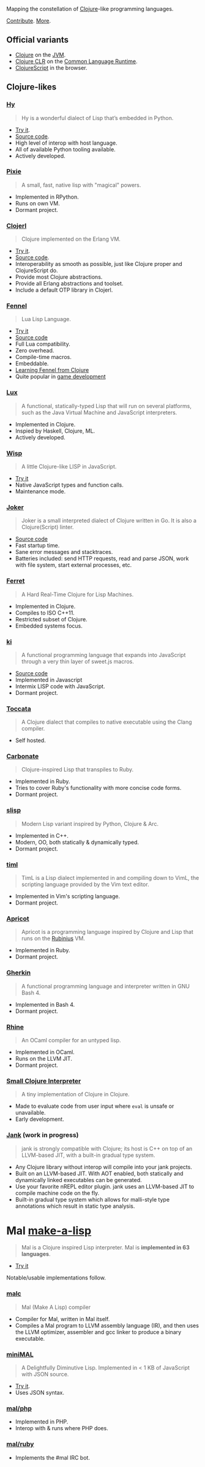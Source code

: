 Mapping the constellation of [Clojure](https://en.wikipedia.org/wiki/Clojure)-like programming languages.

[Contribute](./contributing.md). [More](./more.md).

## Official variants

 * [Clojure](https://clojure.org/) on the [JVM](https://en.wikipedia.org/wiki/Java_virtual_machine).
 * [Clojure CLR](https://clojure.org/about/clojureclr) on the [Common Language Runtime](https://en.wikipedia.org/wiki/Common_Language_Runtime).
 * [ClojureScript](https://github.com/clojure/clojurescript) in the browser.

## Clojure-likes

### [Hy](http://hylang.org/)

> Hy is a wonderful dialect of Lisp that’s embedded in Python.

 * [Try it](https://try-hy.appspot.com/).
 * [Source code](https://github.com/hylang/hy).
 * High level of interop with host language.
 * All of available Python tooling available.
 * Actively developed.

### [Pixie](https://github.com/pixie-lang/pixie)

> A small, fast, native lisp with "magical" powers.

 * Implemented in RPython.
 * Runs on own VM.
 * Dormant project.

### [Clojerl](https://clojerl.org/)

> Clojure implemented on the Erlang VM.

 * [Try it](http://try.clojerl.online/).
 * [Source code](https://github.com/clojerl/clojerl).
 * Interoperability as smooth as possible, just like Clojure proper and ClojureScript do.
 * Provide most Clojure abstractions.
 * Provide all Erlang abstractions and toolset.
 * Include a default OTP library in Clojerl.

### [Fennel](https://fennel-lang.org)

> Lua Lisp Language.

 * [Try it](https://fennel-lang.org/main)
 * [Source code](http://github.com/source/page)
 * Full Lua compatibility.
 * Zero overhead.
 * Compile-time macros.
 * Embeddable.
 * [Learning Fennel from Clojure](https://fennel-lang.org/from-clojure)
 * Quite popular in [game development](https://itch.io/games/tag-fennel)

### [Lux](https://github.com/LuxLang/lux)

> A functional, statically-typed Lisp that will run on several platforms, such as the Java Virtual Machine and JavaScript interpreters.

 * Implemented in Clojure.
 * Inspied by Haskell, Clojure, ML.
 * Actively developed.

### [Wisp](https://github.com/Gozala/wisp)

> A little Clojure-like LISP in JavaScript.

 * [Try it](http://www.jeditoolkit.com/wisp/)
 * Native JavaScript types and function calls.
 * Maintenance mode.

### [Joker](https://joker-lang.org/)

> Joker is a small interpreted dialect of Clojure written in Go. It is also a Clojure(Script) linter.

 * [Source code](https://github.com/candid82/joker)
 * Fast startup time.
 * Sane error messages and stacktraces.
 * Batteries included: send HTTP requests, read and parse JSON, work with file system, start external processes, etc.

### [Ferret](https://nakkaya.com/2016/06/10/ferret-a-hard-real-time-clojure-for-lisp-machines/)

> A Hard Real-Time Clojure for Lisp Machines.

 * Implemented in Clojure.
 * Compiles to ISO C++11.
 * Restricted subset of Clojure.
 * Embedded systems focus.

### [ki](http://ki-lang.org/)

> A functional programming language that expands into JavaScript through a very thin layer of sweet.js macros.

 * [Source code](https://github.com/lantiga/ki)
 * Implemented in Javascript
 * Intermix LISP code with JavaScript.
 * Dormant project.

### [Toccata](https://github.com/Toccata-Lang/toccata)

> A Clojure dialect that compiles to native executable using the Clang compiler.

 * Self hosted.

### [Carbonate](https://github.com/7even/carbonate)

> Clojure-inspired Lisp that transpiles to Ruby.

 * Implemented in Ruby.
 * Tries to cover Ruby's functionality with more concise code forms.
 * Dormant project.

### [slisp](https://github.com/bailesofhey/slisp)

> Modern Lisp variant inspired by Python, Clojure & Arc.

 * Implemented in C++.
 * Modern, OO, both statically & dynamically typed.
 * Dormant project.

### [timl](https://github.com/tpope/timl)

> TimL is a Lisp dialect implemented in and compiling down to VimL, the scripting language provided by the Vim text editor.

 * Implemented in Vim's scripting language.
 * Dormant project.

### [Apricot](https://github.com/apricot-lang/apricot)

> Apricot is a programming language inspired by Clojure and Lisp that runs on the [Rubinius](http://rubini.us/) VM.

 * Implemented in Ruby.
 * Dormant project.

### [Gherkin](https://github.com/alandipert/gherkin)

> A functional programming language and interpreter written in GNU Bash 4.

 * Implemented in Bash 4.
 * Dormant project.

### [Rhine](https://github.com/artagnon/rhine-ml)

> An OCaml compiler for an untyped lisp.

 * Implemented in OCaml.
 * Runs on the LLVM JIT.
 * Dormant project.

### [Small Clojure Interpreter](https://github.com/borkdude/sci)

> A tiny implementation of Clojure in Clojure.

* Made to evaluate code from user input where `eval` is unsafe or unavailable.
* Early development.

### [Jank](https://jank-lang.org/) (work in progress)

> jank is strongly compatible with Clojure; its host is C++ on top of an LLVM-based JIT, with a built-in gradual type system.

* Any Clojure library without interop will compile into your jank projects.
* Built on an LLVM-based JIT. With AOT enabled, both statically and dynamically linked executables can be generated.
* Use your favorite nREPL editor plugin. jank uses an LLVM-based JIT to compile machine code on the fly.
* Built-in gradual type system which allows for malli-style type annotations which result in static type analysis.

# Mal [make-a-lisp](https://github.com/kanaka/mal)

> Mal is a Clojure inspired Lisp interpreter. Mal is **implemented in 63 languages**.

 * [Try it](https://kanaka.github.io/mal/)

Notable/usable implementations follow.

### [malc](https://github.com/dubek/malc)

 > Mal (Make A Lisp) compiler

 * Compiler for Mal, written in Mal itself.
 * Compiles a Mal program to LLVM assembly language (IR), and then uses the LLVM optimizer, assembler and gcc linker to produce a binary executable.

### [miniMAL](https://github.com/kanaka/miniMAL)

> A Delightfully Diminutive Lisp. Implemented in < 1 KB of JavaScript with JSON source.

 * [Try it](https://kanaka.github.io/miniMAL/).
 * Uses JSON syntax.

### [mal/php](https://github.com/kanaka/mal/tree/master/php)

 * Implemented in PHP.
 * Interop with & runs where PHP does.

### [mal/ruby](https://github.com/kanaka/mal/tree/master/ruby)

 * Implements the #mal IRC bot.

